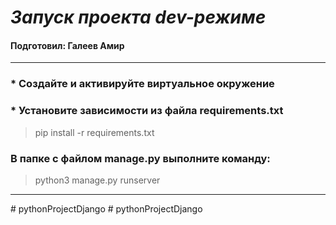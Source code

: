 # __*Запуск проекта dev-режиме*__
#### __Подготовил: Галеев Амир__
***
### * Создайте и активируйте виртуальное окружение
### * Установите зависимости из файла requirements.txt
> pip install -r requirements.txt
### В папке с файлом manage.py выполните команду:
> python3 manage.py runserver
***

#   p y t h o n P r o j e c t D j a n g o  
 #   p y t h o n P r o j e c t D j a n g o  
 